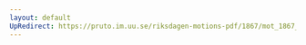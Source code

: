 ```yaml
---
layout: default
UpRedirect: https://pruto.im.uu.se/riksdagen-motions-pdf/1867/mot_1867__ak__174/mot_1867__ak__174-002.pdf
---
```

